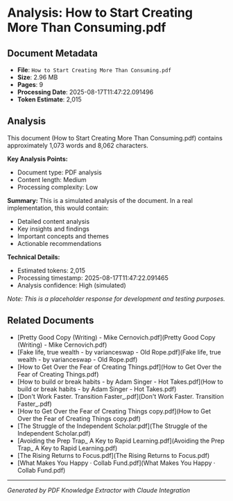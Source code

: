 # Analysis: How to Start Creating More Than Consuming.pdf

## Document Metadata
- **File**: `How to Start Creating More Than Consuming.pdf`
- **Size**: 2.96 MB
- **Pages**: 9
- **Processing Date**: 2025-08-17T11:47:22.091496
- **Token Estimate**: 2,015

## Analysis

This document (How to Start Creating More Than Consuming.pdf) contains approximately 1,073 words and 8,062 characters.

**Key Analysis Points:**
- Document type: PDF analysis
- Content length: Medium
- Processing complexity: Low

**Summary:**
This is a simulated analysis of the document. In a real implementation, this would contain:
- Detailed content analysis
- Key insights and findings
- Important concepts and themes
- Actionable recommendations

**Technical Details:**
- Estimated tokens: 2,015
- Processing timestamp: 2025-08-17T11:47:22.091465
- Analysis confidence: High (simulated)

*Note: This is a placeholder response for development and testing purposes.*

## Related Documents

- [Pretty Good Copy (Writing) - Mike Cernovich.pdf](Pretty Good Copy (Writing) - Mike Cernovich.pdf)
- [Fake life, true wealth - by varianceswap - Old Rope.pdf](Fake life, true wealth - by varianceswap - Old Rope.pdf)
- [How to Get Over the Fear of Creating Things.pdf](How to Get Over the Fear of Creating Things.pdf)
- [How to build or break habits - by Adam Singer - Hot Takes.pdf](How to build or break habits - by Adam Singer - Hot Takes.pdf)
- [Don't Work Faster. Transition Faster_.pdf](Don't Work Faster. Transition Faster_.pdf)
- [How to Get Over the Fear of Creating Things copy.pdf](How to Get Over the Fear of Creating Things copy.pdf)
- [The Struggle of the Independent Scholar.pdf](The Struggle of the Independent Scholar.pdf)
- [Avoiding the Prep Trap_ A Key to Rapid Learning.pdf](Avoiding the Prep Trap_ A Key to Rapid Learning.pdf)
- [The Rising Returns to Focus.pdf](The Rising Returns to Focus.pdf)
- [What Makes You Happy · Collab Fund.pdf](What Makes You Happy · Collab Fund.pdf)

---
*Generated by PDF Knowledge Extractor with Claude Integration*